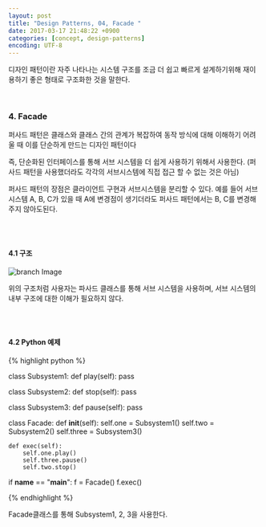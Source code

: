 ```yaml
---
layout: post
title: "Design Patterns, 04, Facade "
date: 2017-03-17 21:48:22 +0900
categories: [concept, design-patterns]
encoding: UTF-8
---
```


디자인 패턴이란 자주 나타나는 시스템 구조를 조금 더 쉽고 빠르게 설계하기위해 재이용하기 좋은 형태로 
구조화한 것을 말한다.  

<br/>


### 4. Facade
퍼사드 패턴은 클래스와 클래스 간의 관계가 복잡하여 동작 방식에 대해 이해하기 어려울 때 이를 단순하게 만드는 디자인 패턴이다

즉, 단순화된 인터페이스를 통해 서브 시스템을 더 쉽게 사용하기 위해서 사용한다. (퍼사드 패턴을 사용했더라도 각각의 서브시스템에 직접 접근 할 수 없는 것은 아님)

퍼사드 패턴의 장점은 클라이언트 구현과 서브시스템을 분리할 수 있다. 예를 들어 서브시스템 A, B, C가 있을 때 
A에 변경점이 생기더라도 퍼사드 패턴에서는 B, C를 변경해주지 않아도된다. 


<br/>
<br/>

#### 4.1 구조

![branch Image](https://raw.githubusercontent.com/Sanghak-Lee/blog/master/static/img/_posts/Facade.png)

위의 구조처럼 사용자는 파사드 클래스를 통해 서브 시스템을 사용하며, 서브 시스템의 내부 구조에 대한 이해가
필요하지 않다. 

<br/>
<br/>

#### 4.2 Python 예제




{% highlight python %}

class Subsystem1:
    def play(self):
        pass

class Subsystem2:
    def stop(self):
        pass

class Subsystem3:
    def pause(self):
        pass



class Facade:
    def __init__(self):
        self.one = Subsystem1()
        self.two = Subsystem2()
        self.three = Subsystem3()

    def exec(self):
        self.one.play()
        self.three.pause()
        self.two.stop()


if __name__ == "__main__":
    f = Facade()
    f.exec()

{% endhighlight %}

Facade클래스를 통해 Subsystem1, 2, 3을 사용한다. 


<br/>
<br/>

